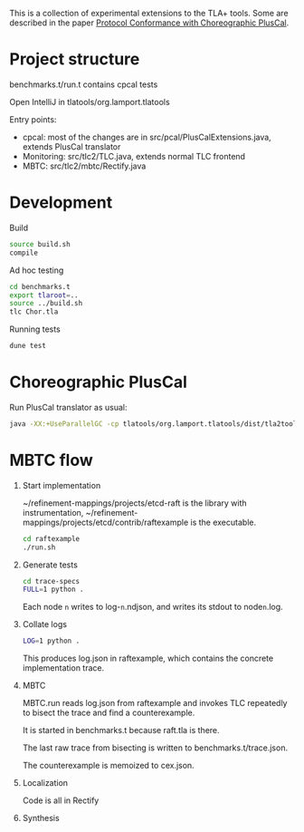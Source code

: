 
This is a collection of experimental extensions to the TLA+ tools.
Some are described in the paper [Protocol Conformance with Choreographic PlusCal](https://dariusf.github.io/cpluscal.pdf).

# Project structure

benchmarks.t/run.t contains cpcal tests

Open IntelliJ in tlatools/org.lamport.tlatools

Entry points:

- cpcal: most of the changes are in src/pcal/PlusCalExtensions.java, extends PlusCal translator
- Monitoring: src/tlc2/TLC.java, extends normal TLC frontend
- MBTC: src/tlc2/mbtc/Rectify.java

# Development

Build

```sh
source build.sh
compile
```

Ad hoc testing

```sh
cd benchmarks.t
export tlaroot=..
source ../build.sh
tlc Chor.tla
```

Running tests

```sh
dune test
```

# Choreographic PlusCal

Run PlusCal translator as usual:

```sh
java -XX:+UseParallelGC -cp tlatools/org.lamport.tlatools/dist/tla2tools.jar pcal.trans benchmarks.t/Chor.tla
```

# MBTC flow

1. Start implementation

    ~/refinement-mappings/projects/etcd-raft is the library with instrumentation, ~/refinement-mappings/projects/etcd/contrib/raftexample is the executable.

    ```sh
    cd raftexample
    ./run.sh
    ```

2. Generate tests

    ```sh
    cd trace-specs
    FULL=1 python .
    ```

    Each node `n` writes to log-`n`.ndjson, and writes its stdout to node`n`.log.

3. Collate logs

    ```sh
    LOG=1 python .
    ```
    This produces log.json in raftexample, which contains the concrete implementation trace.

4. MBTC

    MBTC.run reads log.json from raftexample and invokes TLC repeatedly to bisect the trace and find a counterexample.

    It is started in benchmarks.t because raft.tla is there.

    The last raw trace from bisecting is written to benchmarks.t/trace.json.

    The counterexample is memoized to cex.json.

5. Localization

    Code is all in Rectify

6. Synthesis

